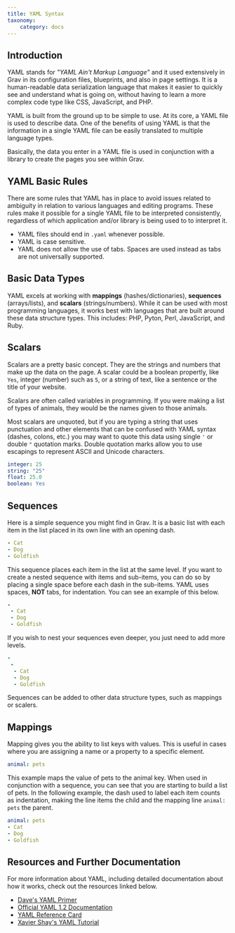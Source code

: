 ```yaml
---
title: YAML Syntax
taxonomy:
    category: docs
---
```


Introduction
-----

YAML stands for _"YAML Ain't Markup Language"_ and it used extensively in Grav in its configuration files, blueprints, and also in page settings. It is a human-readable data serialization language that makes it easier to quickly see and understand what is going on, without having to learn a more complex code type like CSS, JavaScript, and PHP.

YAML is built from the ground up to be simple to use. At its core, a YAML file is used to describe data. One of the benefits of using YAML is that the information in a single YAML file can be easily translated to multiple language types.

Basically, the data you enter in a YAML file is used in conjunction with a library to create the pages you see within Grav.

YAML Basic Rules
-----

There are some rules that YAML has in place to avoid issues related to ambiguity in relation to various languages and editing programs. These rules make it possible for a single YAML file to be interpreted consistently, regardless of which application and/or library is being used to to interpret it.

* YAML files should end in `.yaml` whenever possible.
* YAML is case sensitive.
* YAML does not allow the use of tabs. Spaces are used instead as tabs are not universally supported.

Basic Data Types
-----

YAML excels at working with **mappings** (hashes/dictionaries), **sequences** (arrays/lists), and **scalars** (strings/numbers). While it can be used with most programming languages, it works best with languages that are built around these data structure types. This includes: PHP, Pyton, Perl, JavaScript, and Ruby.

## Scalars

Scalars are a pretty basic concept. They are the strings and numbers that make up the data on the page. A scalar could be a boolean propertly, like `Yes`, integer (number) such as `5`, or a string of text, like a sentence or the title of your website.

Scalars are often called variables in programming. If you were making a list of types of animals, they would be the names given to those animals.

Most scalars are unquoted, but if you are typing a string that uses punctuation and other elements that can be confused with YAML syntax (dashes, colons, etc.) you may want to quote this data using single `'` or double `"` quotation marks. Double quotation marks allow you to use escapings to represent ASCII and Unicode characters.

~~~ yaml
integer: 25
string: "25"
float: 25.0
boolean: Yes
~~~

## Sequences

Here is a simple sequence you might find in Grav. It is a basic list with each item in the list placed in its own line with an opening dash.

~~~ yaml
- Cat
- Dog
- Goldfish
~~~

This sequence places each item in the list at the same level. If you want to create a nested sequence with items and sub-items, you can do so by placing a single space before each dash in the sub-items. YAML uses spaces, **NOT** tabs, for indentation. You can see an example of this below.

~~~ yaml
-
 - Cat
 - Dog
 - Goldfish
~~~

If you wish to nest your sequences even deeper, you just need to add more levels.

~~~ yaml
-
 -
  - Cat
  - Dog
  - Goldfish
~~~

Sequences can be added to other data structure types, such as mappings or scalers.

## Mappings

Mapping gives you the ability to list keys with values. This is useful in cases where you are assigning a name or a property to a specific element.

~~~ yaml
animal: pets
~~~

This example maps the value of pets to the animal key. When used in conjunction with a sequence, you can see that you are starting to build a list of pets. In the following example, the dash used to label each item counts as indentation, making the line items the child and the mapping line `animal: pets` the parent.

~~~ yaml
animal: pets
- Cat
- Dog
- Goldfish
~~~

Resources and Further Documentation
-----

For more information about YAML, including detailed documentation about how it works, check out the resources linked below.

* [Dave's YAML Primer](https://github.com/darvid/trine/wiki/YAML-Primer)
* [Official YAML 1.2 Documentation](http://www.yaml.org/spec/1.2/spec.html)
* [YAML Reference Card](http://www.yaml.org/refcard.html)
* [Xavier Shay's YAML Tutorial](http://rhnh.net/2011/01/31/yaml-tutorial)

